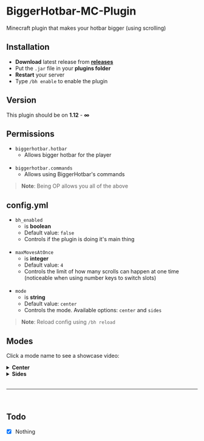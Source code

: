 # BiggerHotbar-MC-Plugin
Minecraft plugin that makes your hotbar bigger (using scrolling)

## Installation
* **Download** latest release from **[releases](https://github.com/MP3Martin/BiggerHotbar-MC-Plugin/releases)**
* Put the `.jar` file in your **plugins folder**
* **Restart** your server
* Type `/bh enable` to enable the plugin

## Version
This plugin should be on **1.12** - **∞**

## Permissions
* `biggerhotbar.hotbar`
  * Allows bigger hotbar for the player <br><br>
* `biggerhotbar.commands`
  * Allows using BiggerHotbar's commands
  
> **Note**: Being OP allows you all of the above

## config.yml
* `bh_enabled`
  * is **boolean**
  * Default value: `false`
  * Controls if the plugin is doing it's main thing <br><br>
* `maxMovesAtOnce`
  * is **integer**
  * Default value: `4`
  * Controls the limit of how many scrolls can happen at one time (noticeable when using number keys to switch slots) <br><br>
* `mode`
  * is **string**
  * Default value: `center`
  * Controls the mode. Available options: `center` and `sides`
  
> **Note**: Reload config using `/bh reload`

## Modes

Click a mode name to see a showcase video:

<details>
  <summary><b>Center</b></summary>
  
  https://user-images.githubusercontent.com/60501493/204097547-6d893e00-39f5-4644-b8ab-40d05b20143e.mp4
  
</details>


<details>
  <summary><b>Sides</b></summary>
  
  https://user-images.githubusercontent.com/60501493/204097556-5938c4fe-6695-406a-85e7-175e5c45582b.mp4
  
</details>

<br>

---

<br>

## Todo
- [x] Nothing
